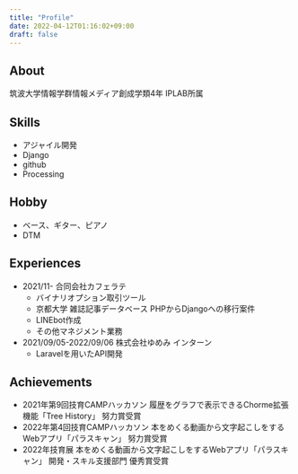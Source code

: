 ```yaml
---
title: "Profile"
date: 2022-04-12T01:16:02+09:00
draft: false
---
```

## About
筑波大学情報学群情報メディア創成学類4年 IPLAB所属  

## Skills
* アジャイル開発
* Django
* github
* Processing

## Hobby
* ベース、ギター、ピアノ
* DTM 

## Experiences
* 2021/11- 合同会社カフェラテ
    * バイナリオプション取引ツール
    * 京都大学 雑誌記事データベース PHPからDjangoへの移行案件
    * LINEbot作成
    * その他マネジメント業務
* 2021/09/05-2022/09/06 株式会社ゆめみ インターン
  * Laravelを用いたAPI開発
## Achievements
* 2021年第9回技育CAMPハッカソン 履歴をグラフで表示できるChorme拡張機能「Tree History」 努力賞受賞
* 2022年第4回技育CAMPハッカソン 本をめくる動画から文字起こしをするWebアプリ「パラスキャン」 努力賞受賞
* 2022年技育展 本をめくる動画から文字起こしをするWebアプリ「パラスキャン」 開発・スキル支援部門 優秀賞受賞
  
